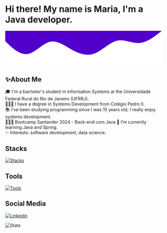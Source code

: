 # Hi there! My name is Maria, I'm a Java developer.

<img src="images/wave.svg" alt="SVG de onda">
<br>

## ✨About Me

🎓 I'm a bachelor's student in Information Systems at the Universidade Federal Rural do Rio de Janeiro (UFRRJ). <br>
👩🏽‍🎓 I have a degree in Systems Development from Colégio Pedro II. <br>
📚 I've been studying programming since I was 15 years old, I really enjoy systems development. <br>
👩🏽‍💻 Bootcamp Santander 2024 - Back-end com Java
📌  I’m currently learning Java and Spring.  <br>
✨ Interests: software development, data science.

## Stacks

[![Stacks](https://skillicons.dev/icons?i=java,spring,hibernate,js,html,css,mysql)](https://skillicons.dev)

## Tools

[![Tools](https://skillicons.dev/icons?i=postman,vscode,eclipse,maven,git)](https://skillicons.dev)

## Social Media

[![Linkedin](https://skillicons.dev/icons?i=linkedin)](https://www.linkedin.com/in/maria-eduarda-cruz/)


![Stats](https://github-readme-stats.vercel.app/api/top-langs/?username=mariamourie&theme=midnight-purple&hide_border=false&include_all_commits=true&count_private=true&layout=compact)
